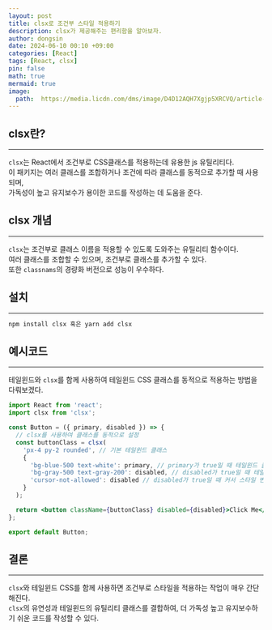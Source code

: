 ```yaml
---
layout: post
title: clsx로 조건부 스타일 적용하기
description: clsx가 제공해주는 편리함을 알아보자.
author: dongsin
date: 2024-06-10 00:10 +09:00
categories: [React]
tags: [React, clsx]
pin: false
math: true
mermaid: true
image:
  path:  https://media.licdn.com/dms/image/D4D12AQH7Xgjp5XRCVQ/article-cover_image-shrink_720_1280/0/1718879123781?e=2147483647&v=beta&t=5JuUwTHfTJ3MPnVF_GlLjJy86TmbVpW-QBb7Sug3Mio
---
```


## clsx란?
---
`clsx`는 React에서 조건부로 CSS클래스를 적용하는데 유용한 js 유틸리티다. <br />
이 패키지는 여러 클래스를 조합하거나 조건에 따라 클래스를 동적으로 추가할 때 사용되며, <br />
가독성이 높고 유지보수가 용이한 코드를 작성하는 데 도움을 준다. <br />

## clsx 개념
---
`clsx`는 조건부로 클래스 이름을 적용할 수 있도록 도와주는 유틸리티 함수이다. <br />
여러 클래스를 조합할 수 있으며, 조건부로 클래스를 추가할 수 있다. <br />
또한 `classnams`의 경량화 버전으로 성능이 우수하다.<br />


## 설치
---
```bash
npm install clsx 혹은 yarn add clsx
```

## 예시코드
---
테일윈드와 `clsx`를 함께 사용하여 테일윈드 CSS 클래스를 동적으로 적용하는 방법을 다뤄보겠다.
```jsx
import React from 'react';
import clsx from 'clsx';

const Button = ({ primary, disabled }) => {
  // clsx를 사용하여 클래스를 동적으로 설정
  const buttonClass = clsx(
    'px-4 py-2 rounded', // 기본 테일윈드 클래스
    {
      'bg-blue-500 text-white': primary, // primary가 true일 때 테일윈드 클래스 추가
      'bg-gray-500 text-gray-200': disabled, // disabled가 true일 때 테일윈드 클래스 추가
      'cursor-not-allowed': disabled // disabled가 true일 때 커서 스타일 변경
    }
  );

  return <button className={buttonClass} disabled={disabled}>Click Me</button>;
};

export default Button;
```


## 결론
---
`clsx`와 테일윈드 CSS를 함께 사용하면 조건부로 스타일을 적용하는 작업이 매우 간단해진다. <br />
`clsx`의 유연성과 테일윈드의 유틸리티 클래스를 결합하여, 더 가독성 높고 유지보수하기 쉬운 코드를 작성할 수 있다.